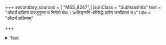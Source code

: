 +++
secondary_sources = [ "MSS_8247",]
jsonClass = "Subhaashita"
text = "औदार्यं दाक्षिण्यं पापजुगुप्सा च निर्मलो बोधः।  \nलिङ्गानि धर्मसिद्धेः प्रायेण जनप्रियत्वं च॥"
title = "औदार्यं दाक्षिण्यम्"

+++

<details><summary>Text</summary>

औदार्यं दाक्षिण्यं पापजुगुप्सा च निर्मलो बोधः।  
लिङ्गानि धर्मसिद्धेः प्रायेण जनप्रियत्वं च॥
</details>
